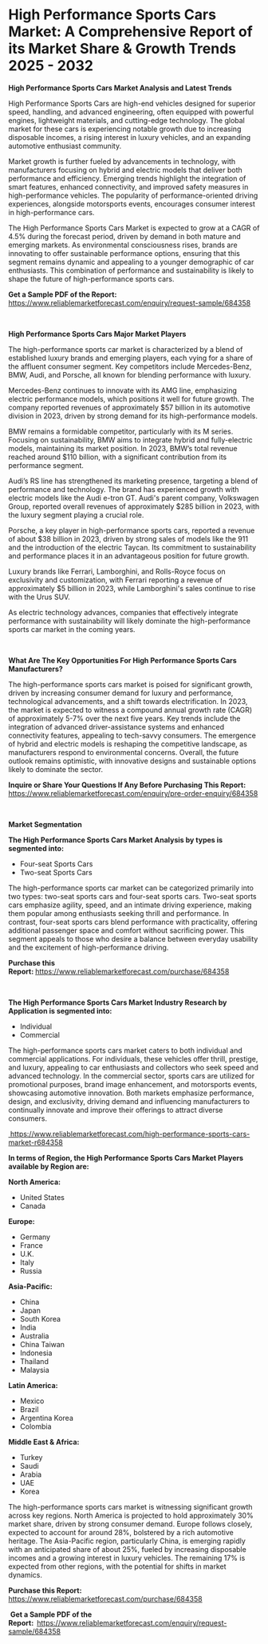 <p><h1>High Performance Sports Cars Market: A Comprehensive Report of its Market Share & Growth Trends 2025 - 2032</h1></p><p><strong>High Performance Sports Cars Market Analysis and Latest Trends</strong></p>
<p><p>High Performance Sports Cars are high-end vehicles designed for superior speed, handling, and advanced engineering, often equipped with powerful engines, lightweight materials, and cutting-edge technology. The global market for these cars is experiencing notable growth due to increasing disposable incomes, a rising interest in luxury vehicles, and an expanding automotive enthusiast community.</p><p>Market growth is further fueled by advancements in technology, with manufacturers focusing on hybrid and electric models that deliver both performance and efficiency. Emerging trends highlight the integration of smart features, enhanced connectivity, and improved safety measures in high-performance vehicles. The popularity of performance-oriented driving experiences, alongside motorsports events, encourages consumer interest in high-performance cars.</p><p>The High Performance Sports Cars Market is expected to grow at a CAGR of 4.5% during the forecast period, driven by demand in both mature and emerging markets. As environmental consciousness rises, brands are innovating to offer sustainable performance options, ensuring that this segment remains dynamic and appealing to a younger demographic of car enthusiasts. This combination of performance and sustainability is likely to shape the future of high-performance sports cars.</p></p>
<p><strong>Get a Sample PDF of the Report:&nbsp;</strong> <a href="https://www.reliablemarketforecast.com/enquiry/request-sample/684358?utm_campaign=3098&utm_medium=2&utm_source=Github&utm_content=ia&utm_term=17042025&utm_id=high-performance-sports-cars">https://www.reliablemarketforecast.com/enquiry/request-sample/684358</a></p>
<p>&nbsp;</p>
<p><strong>High Performance Sports Cars Major Market Players</strong></p>
<p><p>The high-performance sports car market is characterized by a blend of established luxury brands and emerging players, each vying for a share of the affluent consumer segment. Key competitors include Mercedes-Benz, BMW, Audi, and Porsche, all known for blending performance with luxury. </p><p>Mercedes-Benz continues to innovate with its AMG line, emphasizing electric performance models, which positions it well for future growth. The company reported revenues of approximately $57 billion in its automotive division in 2023, driven by strong demand for its high-performance models.</p><p>BMW remains a formidable competitor, particularly with its M series. Focusing on sustainability, BMW aims to integrate hybrid and fully-electric models, maintaining its market position. In 2023, BMW’s total revenue reached around $110 billion, with a significant contribution from its performance segment.</p><p>Audi’s RS line has strengthened its marketing presence, targeting a blend of performance and technology. The brand has experienced growth with electric models like the Audi e-tron GT. Audi's parent company, Volkswagen Group, reported overall revenues of approximately $285 billion in 2023, with the luxury segment playing a crucial role.</p><p>Porsche, a key player in high-performance sports cars, reported a revenue of about $38 billion in 2023, driven by strong sales of models like the 911 and the introduction of the electric Taycan. Its commitment to sustainability and performance places it in an advantageous position for future growth.</p><p>Luxury brands like Ferrari, Lamborghini, and Rolls-Royce focus on exclusivity and customization, with Ferrari reporting a revenue of approximately $5 billion in 2023, while Lamborghini's sales continue to rise with the Urus SUV.</p><p>As electric technology advances, companies that effectively integrate performance with sustainability will likely dominate the high-performance sports car market in the coming years.</p></p>
<p>&nbsp;</p>
<p><strong>What Are The Key Opportunities For High Performance Sports Cars Manufacturers?</strong></p>
<p><p>The high-performance sports cars market is poised for significant growth, driven by increasing consumer demand for luxury and performance, technological advancements, and a shift towards electrification. In 2023, the market is expected to witness a compound annual growth rate (CAGR) of approximately 5-7% over the next five years. Key trends include the integration of advanced driver-assistance systems and enhanced connectivity features, appealing to tech-savvy consumers. The emergence of hybrid and electric models is reshaping the competitive landscape, as manufacturers respond to environmental concerns. Overall, the future outlook remains optimistic, with innovative designs and sustainable options likely to dominate the sector.</p></p>
<p><strong>Inquire or Share Your Questions If Any Before Purchasing This Report:</strong> <a href="https://www.reliablemarketforecast.com/enquiry/pre-order-enquiry/684358?utm_campaign=3098&utm_medium=2&utm_source=Github&utm_content=ia&utm_term=17042025&utm_id=high-performance-sports-cars">https://www.reliablemarketforecast.com/enquiry/pre-order-enquiry/684358</a></p>
<p>&nbsp;</p>
<p><strong>Market Segmentation</strong></p>
<p><strong>The High Performance Sports Cars Market Analysis by types is segmented into:</strong></p>
<p><ul><li>Four-seat Sports Cars</li><li>Two-seat Sports Cars</li></ul></p>
<p><p>The high-performance sports car market can be categorized primarily into two types: two-seat sports cars and four-seat sports cars. Two-seat sports cars emphasize agility, speed, and an intimate driving experience, making them popular among enthusiasts seeking thrill and performance. In contrast, four-seat sports cars blend performance with practicality, offering additional passenger space and comfort without sacrificing power. This segment appeals to those who desire a balance between everyday usability and the excitement of high-performance driving.</p></p>
<p><strong>Purchase this Report:&nbsp;</strong><a href="https://www.reliablemarketforecast.com/purchase/684358?utm_campaign=3098&utm_medium=2&utm_source=Github&utm_content=ia&utm_term=17042025&utm_id=high-performance-sports-cars">https://www.reliablemarketforecast.com/purchase/684358</a></p>
<p>&nbsp;</p>
<p><strong>The High Performance Sports Cars Market Industry Research by Application is segmented into:</strong></p>
<p><ul><li>Individual</li><li>Commercial</li></ul></p>
<p><p>The high-performance sports cars market caters to both individual and commercial applications. For individuals, these vehicles offer thrill, prestige, and luxury, appealing to car enthusiasts and collectors who seek speed and advanced technology. In the commercial sector, sports cars are utilized for promotional purposes, brand image enhancement, and motorsports events, showcasing automotive innovation. Both markets emphasize performance, design, and exclusivity, driving demand and influencing manufacturers to continually innovate and improve their offerings to attract diverse consumers.</p></p>
<p><a href="https://www.reliablemarketforecast.com/high-performance-sports-cars-market-r684358?utm_campaign=3098&utm_medium=2&utm_source=Github&utm_content=ia&utm_term=17042025&utm_id=high-performance-sports-cars">&nbsp;https://www.reliablemarketforecast.com/high-performance-sports-cars-market-r684358</a></p>
<p><strong>In terms of Region, the High Performance Sports Cars Market Players available by Region are:</strong></p>
<p>
    <p> <strong> North America: </strong>
        <ul>
            <li>United States</li>
            <li>Canada</li>
        </ul>
        </p> 
    <p> <strong> Europe: </strong>
        <ul>
            <li>Germany</li>
            <li>France</li>
            <li>U.K.</li>
            <li>Italy</li>
            <li>Russia</li>
        </ul>
        </p> 
    <p> <strong> Asia-Pacific: </strong>
        <ul>
            <li>China</li>
            <li>Japan</li>
            <li>South Korea</li>
            <li>India</li>
            <li>Australia</li>
            <li>China Taiwan</li>
            <li>Indonesia</li>
            <li>Thailand</li>
            <li>Malaysia</li>
        </ul>
        </p> 
    <p> <strong> Latin America: </strong>
        <ul>
            <li>Mexico</li>
            <li>Brazil</li>
            <li>Argentina Korea</li>
            <li>Colombia</li>
        </ul>
        </p> 
    <p> <strong> Middle East & Africa: </strong>
        <ul>
            <li>Turkey</li>
            <li>Saudi</li>
            <li>Arabia</li>
            <li>UAE</li>
            <li>Korea</li>
        </ul>
    </p>
    </p>
<p><p>The high-performance sports cars market is witnessing significant growth across key regions. North America is projected to hold approximately 30% market share, driven by strong consumer demand. Europe follows closely, expected to account for around 28%, bolstered by a rich automotive heritage. The Asia-Pacific region, particularly China, is emerging rapidly with an anticipated share of about 25%, fueled by increasing disposable incomes and a growing interest in luxury vehicles. The remaining 17% is expected from other regions, with the potential for shifts in market dynamics.</p></p>
<p><strong>Purchase this Report: </strong><a href="https://www.reliablemarketforecast.com/purchase/684358?utm_campaign=3098&utm_medium=2&utm_source=Github&utm_content=ia&utm_term=17042025&utm_id=high-performance-sports-cars">https://www.reliablemarketforecast.com/purchase/684358</a></p>
<p>&nbsp;<strong>Get a Sample PDF of the Report:&nbsp;&nbsp;</strong><a href="https://www.reliablemarketforecast.com/enquiry/request-sample/684358?utm_campaign=3098&utm_medium=2&utm_source=Github&utm_content=ia&utm_term=17042025&utm_id=high-performance-sports-cars">https://www.reliablemarketforecast.com/enquiry/request-sample/684358</a></p>
<p><strong></strong></p>
<p><p></p><p></p><p></p></p>